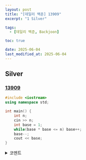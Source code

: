 ```yaml
---
layout: post
title: "[데일리 백준] 13909"
excerpt: "1 Silver"

tags:
  - [데일리 백준, Backjoon]

toc: true

date: 2025-06-04
last_modified_at: 2025-06-04
---
```

## Silver
### [13909][def]

```c++
#include <iostream>
using namespace std;

int main() {
    int n;
    cin >> n;
    int base = 1;
    while(base * base <= n) base++;
    base--;
    cout << base;
}
```

<details>
<summary>코멘트</summary>
<div markdown="1">

- Math

</div>
</details>

[def]: https://www.acmicpc.net/problem/13909